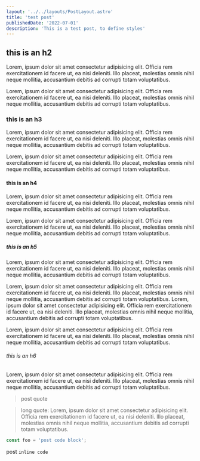 ```yaml
---
layout: '../../layouts/PostLayout.astro'
title: 'test post'
publishedDate: '2022-07-01'
description: 'This is a test post, to define styles'
---
```


## this is an h2

Lorem, ipsum dolor sit amet consectetur adipisicing elit. Officia rem exercitationem id facere ut, ea nisi deleniti. Illo placeat, molestias omnis nihil neque mollitia, accusantium debitis ad corrupti totam voluptatibus.

Lorem, ipsum dolor sit amet consectetur adipisicing elit. Officia rem exercitationem id facere ut, ea nisi deleniti. Illo placeat, molestias omnis nihil neque mollitia, accusantium debitis ad corrupti totam voluptatibus.

### this is an h3

Lorem, ipsum dolor sit amet consectetur adipisicing elit. Officia rem exercitationem id facere ut, ea nisi deleniti. Illo placeat, molestias omnis nihil neque mollitia, accusantium debitis ad corrupti totam voluptatibus.

Lorem, ipsum dolor sit amet consectetur adipisicing elit. Officia rem exercitationem id facere ut, ea nisi deleniti. Illo placeat, molestias omnis nihil neque mollitia, accusantium debitis ad corrupti totam voluptatibus.

#### this is an h4

Lorem, ipsum dolor sit amet consectetur adipisicing elit. Officia rem exercitationem id facere ut, ea nisi deleniti. Illo placeat, molestias omnis nihil neque mollitia, accusantium debitis ad corrupti totam voluptatibus.

Lorem, ipsum dolor sit amet consectetur adipisicing elit. Officia rem exercitationem id facere ut, ea nisi deleniti. Illo placeat, molestias omnis nihil neque mollitia, accusantium debitis ad corrupti totam voluptatibus.

##### this is an h5

Lorem, ipsum dolor sit amet consectetur adipisicing elit. Officia rem exercitationem id facere ut, ea nisi deleniti. Illo placeat, molestias omnis nihil neque mollitia, accusantium debitis ad corrupti totam voluptatibus.

Lorem, ipsum dolor sit amet consectetur adipisicing elit. Officia rem exercitationem id facere ut, ea nisi deleniti. Illo placeat, molestias omnis nihil neque mollitia, accusantium debitis ad corrupti totam voluptatibus.
Lorem, ipsum dolor sit amet consectetur adipisicing elit. Officia rem exercitationem id facere ut, ea nisi deleniti. Illo placeat, molestias omnis nihil neque mollitia, accusantium debitis ad corrupti totam voluptatibus.

Lorem, ipsum dolor sit amet consectetur adipisicing elit. Officia rem exercitationem id facere ut, ea nisi deleniti. Illo placeat, molestias omnis nihil neque mollitia, accusantium debitis ad corrupti totam voluptatibus.

###### this is an h6

Lorem, ipsum dolor sit amet consectetur adipisicing elit. Officia rem exercitationem id facere ut, ea nisi deleniti. Illo placeat, molestias omnis nihil neque mollitia, accusantium debitis ad corrupti totam voluptatibus.

> post quote

> long quote: Lorem, ipsum dolor sit amet consectetur adipisicing elit. Officia rem exercitationem id facere ut, ea nisi deleniti. Illo placeat, molestias omnis nihil neque mollitia, accusantium debitis ad corrupti totam voluptatibus.

```ts
const foo = 'post code block';
```

post `inline code`
